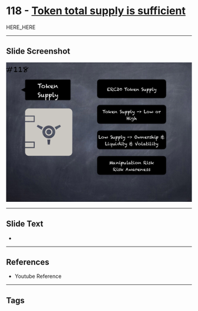# 118 - [Token total supply is sufficient](Token%20total%20supply%20is%20sufficient.md)

HERE_HERE

___
## Slide Screenshot
![0118.png](../images/pitfalls_and_best_practices201/118.png)
___
## Slide Text
- 
___
## References
- Youtube Reference
___
## Tags